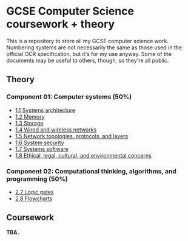 # GCSE Computer Science coursework + theory

This is a repository to store all my GCSE computer science work. Numbering systems are not necessarily the same as those used in the official OCR specification, but it's for my use anyway. Some of the documents may be useful to others, though, so they're all public.

## Theory

### Component 01: Computer systems (50%)
 - [1.1 Systems architecture](/theory/01/SYSTEMS_ARCHITECTURE.md)
 - [1.2 Memory](/theory/01/MEMORY.md)
 - [1.3 Storage](/theory/01/STORAGE.md)
 - [1.4 Wired and wireless networks](/theory/01/WIRED_AND_WIRELESS_NETWORKS.md)
 - [1.5 Network topologies, protocols, and layers](/theory/01/NETWORK_TOPOLOGIES_PROTOCOLS_AND_LAYERS.md)
 - [1.6 System security](/theory/01/SYSTEM_SECURITY.md)
 - [1.7 Systems software](/theory/01/SYSTEMS_SOFTWARE.md)
 - [1.8 Ethical, legal, cultural, and environmental concerns](/theory/01/ETHICAL_LEGAL_CONCERNS.md)

### Component 02: Computational thinking, algorithms, and programming (50%)
 - [2.7 Logic gates](/theory/02/LOGIC_GATES.md)
 - [2.8 Flowcharts](/theory/02/FLOWCHARTS.md)

## Coursework

**TBA.**
